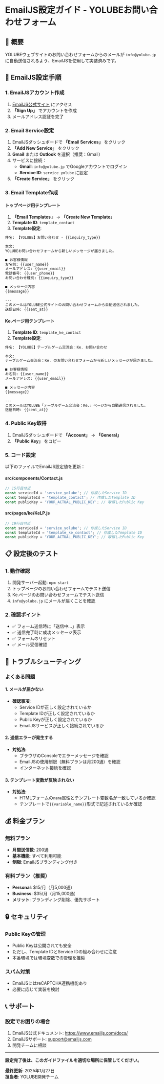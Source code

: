 # EmailJS設定ガイド - YOLUBEお問い合わせフォーム

## 📧 概要

YOLUBEウェブサイトのお問い合わせフォームからのメールが `info@yolube.jp` に自動送信されるよう、EmailJSを使用して実装済みです。

## 🔧 EmailJS設定手順

### 1. EmailJSアカウント作成

1. [EmailJS公式サイト](https://www.emailjs.com/) にアクセス
2. **「Sign Up」** でアカウントを作成
3. メールアドレス認証を完了

### 2. Email Service設定

1. EmailJSダッシュボードで **「Email Services」** をクリック
2. **「Add New Service」** をクリック
3. **Gmail** または **Outlook** を選択（推奨：Gmail）
4. サービスに接続：
   - **Gmail**: `info@yolube.jp` でGoogleアカウントでログイン
   - **Service ID**: `service_yolube` に設定
5. **「Create Service」** をクリック

### 3. Email Template作成

#### トップページ用テンプレート
1. **「Email Templates」** → **「Create New Template」**
2. **Template ID**: `template_contact`
3. **Template設定**:

```html
件名: 【YOLUBE】お問い合わせ - {{inquiry_type}}

本文:
YOLUBEお問い合わせフォームから新しいメッセージが届きました。

■ お客様情報
お名前: {{user_name}}
メールアドレス: {{user_email}}
電話番号: {{user_phone}}
お問い合わせ種別: {{inquiry_type}}

■ メッセージ内容
{{message}}

---
このメールはYOLUBE公式サイトのお問い合わせフォームから自動送信されました。
送信日時: {{sent_at}}
```

#### Ke.ページ用テンプレート
1. **Template ID**: `template_ke_contact`
2. **Template設定**:

```html
件名: 【YOLUBE】テーブルゲーム交流会：Ke. お問い合わせ

本文:
テーブルゲーム交流会：Ke. のお問い合わせフォームから新しいメッセージが届きました。

■ お客様情報
お名前: {{user_name}}
メールアドレス: {{user_email}}

■ メッセージ内容
{{message}}

---
このメールはYOLUBE「テーブルゲーム交流会：Ke.」ページから自動送信されました。
送信日時: {{sent_at}}
```

### 4. Public Key取得

1. EmailJSダッシュボードで **「Account」** → **「General」**
2. **「Public Key」** をコピー

### 5. コード設定

以下のファイルでEmailJS設定値を更新：

#### src/components/Contact.js
```javascript
// 15行目付近
const serviceId = 'service_yolube'; // 作成したService ID
const templateId = 'template_contact'; // 作成したTemplate ID  
const publicKey = 'YOUR_ACTUAL_PUBLIC_KEY'; // 取得したPublic Key
```

#### src/pages/ke/KeLP.js
```javascript
// 19行目付近
const serviceId = 'service_yolube'; // 作成したService ID
const templateId = 'template_ke_contact'; // 作成したTemplate ID  
const publicKey = 'YOUR_ACTUAL_PUBLIC_KEY'; // 取得したPublic Key
```

## 📋 設定後のテスト

### 1. 動作確認
1. 開発サーバー起動: `npm start`
2. トップページのお問い合わせフォームでテスト送信
3. Ke.ページのお問い合わせフォームでテスト送信
4. `info@yolube.jp` にメールが届くことを確認

### 2. 確認ポイント
- ✅ フォーム送信時に「送信中...」表示
- ✅ 送信完了時に成功メッセージ表示
- ✅ フォームのリセット
- ✅ メール受信確認

## 🚨 トラブルシューティング

### よくある問題

#### 1. メールが届かない
- **確認事項**:
  - Service IDが正しく設定されているか
  - Template IDが正しく設定されているか
  - Public Keyが正しく設定されているか
  - EmailJSサービスが正しく接続されているか

#### 2. 送信エラーが発生する
- **対処法**:
  - ブラウザのConsoleでエラーメッセージを確認
  - EmailJSの使用制限（無料プランは月200通）を確認
  - インターネット接続を確認

#### 3. テンプレート変数が反映されない
- **対処法**:
  - HTMLフォームの`name`属性とテンプレート変数名が一致しているか確認
  - テンプレートで`{{variable_name}}`形式で記述されているか確認

## 💰 料金プラン

### 無料プラン
- **月間送信数**: 200通
- **基本機能**: すべて利用可能
- **制限**: EmailJSブランディング付き

### 有料プラン（推奨）
- **Personal**: $15/月（月5,000通）
- **Business**: $35/月（月15,000通）
- **メリット**: ブランディング削除、優先サポート

## 🔒 セキュリティ

### Public Keyの管理
- Public Keyは公開されても安全
- ただし、Template IDとService IDの組み合わせに注意
- 本番環境では環境変数での管理を推奨

### スパム対策
- EmailJSにはreCAPTCHA連携機能あり
- 必要に応じて実装を検討

## 📞 サポート

### 設定でお困りの場合
1. EmailJS公式ドキュメント: https://www.emailjs.com/docs/
2. EmailJSサポート: support@emailjs.com
3. 開発チームに相談

---

**設定完了後は、このガイドファイルを適切な場所に保管してください。**

**最終更新**: 2025年1月27日  
**担当者**: YOLUBE開発チーム 